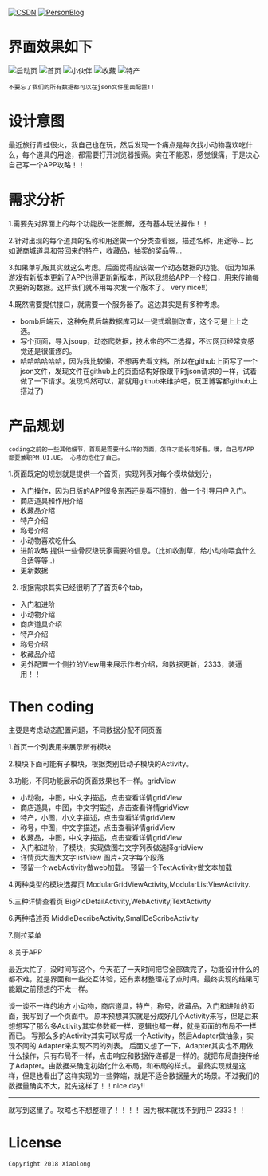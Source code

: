 [![CSDN](https://img.shields.io/badge/CSDN-@xiaolongonly-blue.svg?style=flat)](http://blog.csdn.net/guoxiaolongonly)
[![PersonBlog](https://img.shields.io/badge/PersonBlog-@xiaolongonly-blue.svg?style=flat)](http://xiaolongonly.cn/)

# 界面效果如下

![启动页](https://raw.githubusercontent.com/guoxiaolongonly/TravelGuaGuide/master/screen/launcher.jpg)
![首页](https://raw.githubusercontent.com/guoxiaolongonly/TravelGuaGuide/master/screen/main.jpg)
![小伙伴](https://raw.githubusercontent.com/guoxiaolongonly/TravelGuaGuide/master/screen/animal.jpg)
![收藏](https://raw.githubusercontent.com/guoxiaolongonly/TravelGuaGuide/master/screen/collect.jpg)
![特产](https://raw.githubusercontent.com/guoxiaolongonly/TravelGuaGuide/master/screen/specialy.jpg)
	
    不要忘了我们的所有数据都可以在json文件里面配置!!

# 设计意图

最近旅行青蛙很火，我自己也在玩，然后发现一个痛点是每次找小动物喜欢吃什么，每个道具的用途，都需要打开浏览器搜索。实在不能忍，感觉很痛，于是决心自己写一个APP攻略！！

# 需求分析

1.需要先对界面上的每个功能放一张图解，还有基本玩法操作！！


2.针对出现的每个道具的名称和用途做一个分类查看器，描述名称，用途等... 比如说商城道具和带回来的特产，收藏品，抽奖的奖品等...


3.如果单机版其实就这么考虑。后面觉得应该做一个动态数据的功能。（因为如果游戏有新版本更新了APP也得更新新版本，所以我想给APP一个接口，用来传输每次更新的数据。这样我们就不用每次发一个版本了。 very nice!!）


4.既然需要提供接口，就需要一个服务器了。这边其实是有多种考虑。
- bomb后端云，这种免费后端数据库可以一键式增删改查，这个可是上上之选。
- 写个页面，导入jsoup，动态爬数据，技术帝的不二选择，不过网页经常变感觉还是很蛋疼的。
- 哈哈哈哈哈哈，因为我比较懒，不想再去看文档，所以在github上面写了一个json文件，发现文件在github上的页面结构好像跟平时json请求的一样，试着做了一下请求。发现鸡然可以，那就用github来维护吧，反正博客都github上搭过了)


# 产品规划

	coding之前的一些其他细节，首现是需要什么样的页面，怎样才能长得好看。噗，自己写APP都要兼职PM.UI.UE。 心疼的抱住了自己。  
	
1.页面既定的规划就是提供一个首页，实现列表对每个模块做划分，
  - 入门操作，因为日版的APP很多东西还是看不懂的，做一个引导用户入门。
  - 商店道具和作用介绍
  - 收藏品介绍
  - 特产介绍
  - 称号介绍
  - 小动物喜欢吃什么
  - 进阶攻略 提供一些骨灰级玩家需要的信息。（比如收割草，给小动物喂食什么合适等等..）
  - 更新数据

2. 根据需求其实已经很明了了首页6个tab，
  - 入门和进阶
  - 小动物介绍
  - 商店道具介绍
  - 特产介绍
  - 称号介绍
  - 收藏品介绍
  - 另外配置一个侧拉的View用来展示作者介绍，和数据更新，2333，装逼用！！

# Then coding

主要是考虑动态配置问题，不同数据分配不同页面

1.首页一个列表用来展示所有模块

2.模块下面可能有子模块，根据类别启动子模块的Activity。

3.功能，不同功能展示的页面效果也不一样。gridView
  - 小动物，中图，中文字描述，点击查看详情gridView
  - 商店道具，中图，中文字描述，点击查看详情gridView
  - 特产，小图，小文字描述，点击查看详情gridView
  - 称号，中图，中文字描述，点击查看详情gridView
  - 收藏品，中图，中文字描述，点击查看详情gridView
  - 入门和进阶，子模块，实现做图右文字列表做选择gridView
  - 详情页大图大文字listView 图片+文字每个段落
  - 预留一个webActivity做web加载。 预留一个TextActivity做文本加载

4.两种类型的模块选择页  ModularGridViewActivity,ModularListViewActivity.

5.三种详情查看页 BigPicDetailActivity,WebActivity,TextActivity

6.两种描述页 MiddleDecribeActivity,SmallDeScribeActivity

7.侧拉菜单

8.关于APP

最近太忙了，没时间写这个，今天花了一天时间把它全部做完了，功能设计什么的都不难，就是界面和一些交互体验，还有素材整理花了点时间。最终实现的结果可能跟之前预想的不太一样。

谈一谈不一样的地方
小动物，商店道具，特产，称号，收藏品，入门和进阶的页面，我写到了一个页面中。
原本预想其实就是分成好几个Activity来写，但是后来想想写了那么多Activity其实参数都一样，逻辑也都一样，就是页面的布局不一样而已。
写那么多的Activity其实可以写成一个Activity，然后Adapter做抽象，实现不同的 Adapter来实现不同的列表。
后面又想了一下，Adapter其实也不用做什么操作，只有布局不一样，点击响应和数据传递都是一样的。就把布局直接传给了Adapter。由数据来确定初始化什么布局，和布局的样式。
最终实现就是这样，但是也看出了这样实现的一些弊端，就是不适合数据量大的场景。不过我们的数据量确实不大，就先这样了！！nice day!!

---

就写到这里了。攻略也不想整理了！！！！  因为根本就找不到用户 2333！！

# License

```
Copyright 2018 Xiaolong 

```
